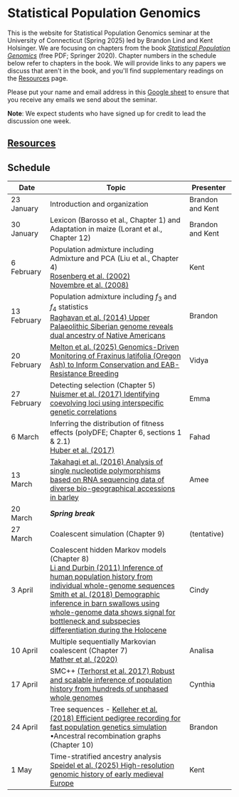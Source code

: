 # Statistical Population Genomics

This is the website for Statistical Population Genomics seminar at the University of Connecticut (Spring 2025) led by Brandon Lind and Kent Holsinger. We are focusing on chapters from the book [*Statistical Population Genomics*](https://link.springer.com/book/10.1007/978-1-0716-0199-0) (free PDF; Springer 2020). Chapter numbers in the schedule below refer to chapters in the book. We will provide links to any papers we discuss that aren't in the book, and you'll find supplementary readings on the [Resources](resources.html) page. 

Please put your name and email address in this [Google sheet](https://docs.google.com/spreadsheets/d/1IUaW7QrRRxHV2oVKUZkdX5fSM4Q6vL_kGrVVRLH1Clo/edit?usp=sharing) to ensure that you receive any emails we send about the seminar.

**Note**: We expect students who have signed up for credit to lead the discussion one week.

## [Resources](resources.html)

## Schedule

|Date|Topic|Presenter|
|----|-----|---------|
|23 January|Introduction and organization| Brandon and Kent|
|30 January|Lexicon (Barosso et al., Chapter 1) and Adaptation in maize (Lorant et al., Chapter 12)| Brandon and Kent|
|6 February|Population admixture including Admixture and PCA (Liu et al., Chapter 4)<br />[Rosenberg et al. (2002)](https://dx.doi.org/10.1126/science.1078311)<br />[Novembre et al. (2008)](https://doi.org/10.1038/nature07331) |Kent|
|13 February|Population admixture including $`f_3`$ and $`f_4`$ statistics <br >[Raghavan et al. (2014) Upper Palaeolithic Siberian genome reveals dual ancestry of Native Americans](https://www.nature.com/articles/nature12736)|Brandon|
|20 February|[Melton et al. (2025) Genomics-Driven Monitoring of Fraxinus latifolia (Oregon Ash) to Inform Conservation and EAB-Resistance Breeding](https://onlinelibrary.wiley.com/doi/full/10.1111/mec.17640)|Vidya|
|27 February|Detecting selection (Chapter 5)<br />[Nuismer et al. (2017) Identifying coevolving loci using interspecific genetic correlations](https://dx.doi.org/10.1002/ece3.3107)|Emma|
|6 March|Inferring the distribution of fitness effects (polyDFE; Chapter 6, sections 1 & 2.1)<br />[Huber et al. (2017)](https://www.pnas.org/doi/pdf/10.1073/pnas.1619508114)|Fahad|
|13 March|[Takahagi et al. (2016) Analysis of single nucleotide polymorphisms based on RNA sequencing data of diverse bio-geographical accessions in barley](https://www.nature.com/articles/srep33199)|Amee|
|20 March|***Spring break***|
|27 March|Coalescent simulation (Chapter 9)|(tentative)|
|3 April|Coalescent hidden Markov models (Chapter 8)<br />[Li and Durbin (2011) Inference of human population history from individual whole-genome sequences](https://dx.doi.org/10.1038/nature10231)<br />[Smith et al. (2018) Demographic inference in barn swallows using whole-genome data shows signal for bottleneck and subspecies differentiation during the Holocene](https://dx.doi.org/10.1111/mec.14854)|Cindy|
|10 April|Multiple sequentially Markovian coalescent (Chapter 7)<br />[Mather et al. (2020)](https://doi.org/10.1002/ece3.5888)|Analisa|
|17 April|SMC++ [(Terhorst et al. 2017) Robust and scalable inference of population history from hundreds of unphased whole genomes](https://doi.org/10.1038/ng.3748)|Cynthia|
|24 April|Tree sequences - [Kelleher et al. (2018) Efficient pedigree recording for fast population genetics simulation](https://journals.plos.org/ploscompbiol/article?id=10.1371/journal.pcbi.1006581) <br />•Ancestral recombination graphs (Chapter 10)|Brandon|
|1 May|Time-stratified ancestry analysis [Speidel et al. (2025) High-resolution genomic history of early medieval Europe](https://doi.org/10.1038/s41586-024-08275-2)|Kent|

